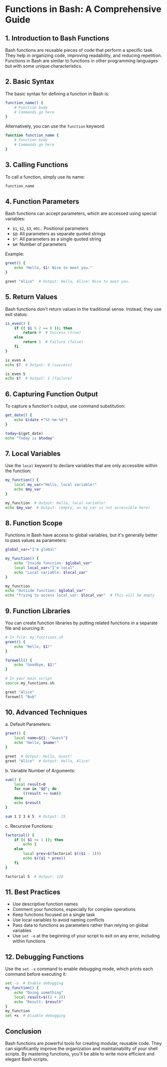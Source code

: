 # Functions in Bash: A Comprehensive Guide

## 1. Introduction to Bash Functions

Bash functions are reusable pieces of code that perform a specific task. They help in organizing code, improving readability, and reducing repetition. Functions in Bash are similar to functions in other programming languages but with some unique characteristics.

## 2. Basic Syntax

The basic syntax for defining a function in Bash is:

```bash
function_name() {
    # Function body
    # Commands go here
}
```

Alternatively, you can use the `function` keyword:

```bash
function function_name {
    # Function body
    # Commands go here
}
```

## 3. Calling Functions

To call a function, simply use its name:

```bash
function_name
```

## 4. Function Parameters

Bash functions can accept parameters, which are accessed using special variables:

- `$1`, `$2`, `$3`, etc.: Positional parameters
- `$@`: All parameters as separate quoted strings
- `$*`: All parameters as a single quoted string
- `$#`: Number of parameters

Example:

```bash
greet() {
    echo "Hello, $1! Nice to meet you."
}

greet "Alice"  # Output: Hello, Alice! Nice to meet you.
```

## 5. Return Values

Bash functions don't return values in the traditional sense. Instead, they use exit status:

```bash
is_even() {
    if (( $1 % 2 == 0 )); then
        return 0  # Success (true)
    else
        return 1  # Failure (false)
    fi
}

is_even 4
echo $?  # Output: 0 (success)

is_even 5
echo $?  # Output: 1 (failure)
```

## 6. Capturing Function Output

To capture a function's output, use command substitution:

```bash
get_date() {
    echo $(date +"%Y-%m-%d")
}

today=$(get_date)
echo "Today is $today"
```

## 7. Local Variables

Use the `local` keyword to declare variables that are only accessible within the function:

```bash
my_function() {
    local my_var="Hello, local variable!"
    echo $my_var
}

my_function  # Output: Hello, local variable!
echo $my_var  # Output: (empty, as my_var is not accessible here)
```

## 8. Function Scope

Functions in Bash have access to global variables, but it's generally better to pass values as parameters:

```bash
global_var="I'm global"

my_function() {
    echo "Inside function: $global_var"
    local local_var="I'm local"
    echo "Local variable: $local_var"
}

my_function
echo "Outside function: $global_var"
echo "Trying to access local_var: $local_var"  # This will be empty
```

## 9. Function Libraries

You can create function libraries by putting related functions in a separate file and sourcing it:

```bash
# In file: my_functions.sh
greet() {
    echo "Hello, $1!"
}

farewell() {
    echo "Goodbye, $1!"
}

# In your main script
source my_functions.sh

greet "Alice"
farewell "Bob"
```

## 10. Advanced Techniques

a. Default Parameters:
```bash
greet() {
    local name=${1:-"Guest"}
    echo "Hello, $name!"
}

greet  # Output: Hello, Guest!
greet "Alice"  # Output: Hello, Alice!
```

b. Variable Number of Arguments:
```bash
sum() {
    local result=0
    for num in "$@"; do
        ((result += num))
    done
    echo $result
}

sum 1 2 3 4 5  # Output: 15
```

c. Recursive Functions:
```bash
factorial() {
    if (( $1 <= 1 )); then
        echo 1
    else
        local prev=$(factorial $(($1 - 1)))
        echo $(($1 * prev))
    fi
}

factorial 5  # Output: 120
```

## 11. Best Practices

- Use descriptive function names
- Comment your functions, especially for complex operations
- Keep functions focused on a single task
- Use local variables to avoid naming conflicts
- Pass data to functions as parameters rather than relying on global variables
- Use `set -e` at the beginning of your script to exit on any error, including within functions

## 12. Debugging Functions

Use the `set -x` command to enable debugging mode, which prints each command before executing it:

```bash
set -x  # Enable debugging
my_function() {
    echo "Doing something"
    local result=$((2 + 2))
    echo "Result: $result"
}
my_function
set +x  # Disable debugging
```

## Conclusion

Bash functions are powerful tools for creating modular, reusable code. They can significantly improve the organization and maintainability of your shell scripts. By mastering functions, you'll be able to write more efficient and elegant Bash scripts.
